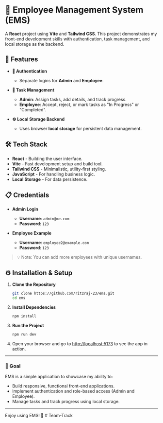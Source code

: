 
# 🚀 Employee Management System (EMS)

A **React** project using **Vite** and **Tailwind CSS**. This project demonstrates my front-end development skills with authentication, task management, and local storage as the backend.

## 🌟 Features

- **🔑 Authentication**  
  - Separate logins for **Admin** and **Employee**.
  
- **📝 Task Management**  
  - **Admin**: Assign tasks, add details, and track progress.
  - **Employee**: Accept, reject, or mark tasks as "In Progress" or "Completed".

- **⚙️ Local Storage Backend**  
  - Uses browser **local storage** for persistent data management.

## 🛠️ Tech Stack

- **React** - Building the user interface.
- **Vite** - Fast development setup and build tool.
- **Tailwind CSS** - Minimalistic, utility-first styling.
- **JavaScript** - For handling business logic.
- **Local Storage** - For data persistence.

## 📋 Credentials

- **Admin Login**  
  - **Username**: `admin@me.com`  
  - **Password**: `123`

- **Employee Example**  
  - **Username**: `employee2@example.com`  
  - **Password**: `123`

> 💡 Note: You can add more employees with unique usernames.

## ⚙️ Installation & Setup

1. **Clone the Repository**  
   ```bash
   git clone https://github.com/ritzraj-23/ems.git
   cd ems
   ```

2. **Install Dependencies**  
   ```bash
   npm install
   ```

3. **Run the Project**  
   ```bash
   npm run dev
   ```

4. Open your browser and go to [http://localhost:5173](http://localhost:5173) to see the app in action.

---

### 🎯 Goal

EMS is a simple application to showcase my ability to:
- Build responsive, functional front-end applications.
- Implement authentication and role-based access (Admin and Employee).
- Manage tasks and track progress using local storage.

---

Enjoy using EMS! 🚀
#   T e a m - T r a c k  
 
